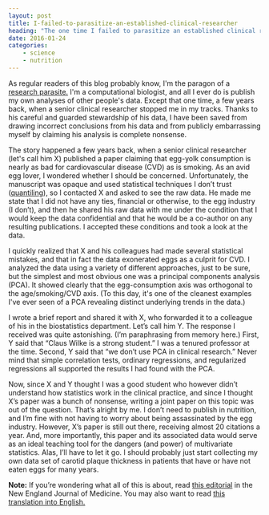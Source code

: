```yaml
---
layout: post
title: I-failed-to-parasitize-an-established-clinical-researcher
heading: "The one time I failed to parasitize an established clinical researcher"
date: 2016-01-24
categories: 
    - science
    - nutrition
---
```

As regular readers of this blog probably know, I'm the paragon of a [research parasite.](https://twitter.com/hashtag/researchparasite) I'm a computational biologist, and all I ever do is publish my own analyses of other people's data. Except that one time, a few years back, when a senior clinical researcher stopped me in my tracks. Thanks to his careful and guarded stewardship of his data, I have been saved from drawing incorrect conclusions from his data and from publicly embarrassing myself by claiming his analysis is complete nonsense.

<!--more-->

The story happened a few years back, when a senior clinical researcher (let's call him X) published a paper claiming that egg-yolk consumption is nearly as bad for cardiovascular disease (CVD) as is smoking. As an avid egg lover, I wondered whether I should be concerned. Unfortunately, the manuscript was opaque and used statistical techniques I don’t trust ([quantiling](http://serialmentor.com/blog/2013/8/18/common-errors-in-statistical-analyses/)), so I contacted X and asked to see the raw data. He made me state that I did not have any ties, financial or otherwise, to the egg industry (I don’t), and then he shared his raw data with me under the condition that I would keep the data confidential and that he would be a co-author on any resulting publications. I accepted these conditions and took a look at the data.

I quickly realized that X and his colleagues had made several statistical mistakes, and that in fact the data exonerated eggs as a culprit for CVD. I analyzed the data using a variety of different approaches, just to be sure, but the simplest and most obvious one was a principal components analysis (PCA). It showed clearly that the egg-consumption axis was orthogonal to the age/smoking/CVD axis. (To this day, it's one of the cleanest examples I've ever seen of a PCA revealing distinct underlying trends in the data.)

I wrote a brief report and shared it with X, who forwarded it to a colleague of his in the biostatistics department. Let’s call him Y. The response I received was quite astonishing. (I’m paraphrasing from memory here.) First, Y said that “Claus Wilke is a strong student.” I was a tenured professor at the time. Second, Y said that “we don’t use PCA in clinical research.” Never mind that simple correlation tests, ordinary regressions, and regularized regressions all supported the results I had found with the PCA.

Now, since X and Y thought I was a good student who however didn’t understand how statistics work in the clinical practice, and since I thought X’s paper was a bunch of nonsense, writing a joint paper on this topic was out of the question. That’s alright by me. I don’t need to publish in nutrition, and I’m fine with not having to worry about being assassinated by the egg industry. However, X’s paper is still out there, receiving almost 20 citations a year. And, more importantly, this paper and its associated data would serve as an ideal teaching tool for the dangers (and power) of multivariate statistics. Alas, I’ll have to let it go. I should probably just start collecting my own data set of carotid plaque thickness in patients that have or have not eaten eggs for many years.

**Note:** If you’re wondering what all of this is about, read [this editorial](http://www.nejm.org/doi/full/10.1056/NEJMe1516564) in the New England Journal of Medicine. You may also want to read [this translation into English.](http://jonathanpeelle.net/blog/2016/1/22/translation-to-plain-english-of-selected-portions-of-longo-and-drazens-editorial-on-data-sharing)

